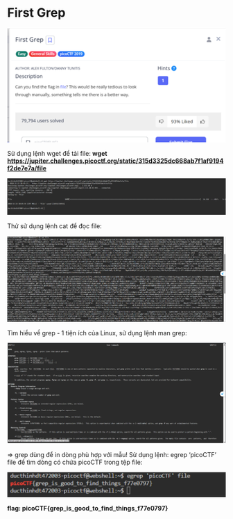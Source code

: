# First Grep
![img](https://github.com/DucThinh47/PicoCTF_Writeups/blob/main/General_Skills/images/image12.png?raw=true)

Sử dụng lệnh wget để tải file: 
**wget https://jupiter.challenges.picoctf.org/static/315d3325dc668ab7f1af9194f2de7e7a/file**

![img](https://github.com/DucThinh47/PicoCTF_Writeups/blob/main/General_Skills/images/image13.png?raw=true)

Thử sử dụng lệnh cat để đọc file:

![img](https://github.com/DucThinh47/PicoCTF_Writeups/blob/main/General_Skills/images/image14.png?raw=true)

Tìm hiểu về grep - 1 tiện ích của Linux, sử dụng lệnh 
man grep:

![img](https://github.com/DucThinh47/PicoCTF_Writeups/blob/main/General_Skills/images/image15.png?raw=true)

=> grep dùng để in dòng phù hợp với mẫu!
Sử dụng lệnh:
egrep ‘picoCTF’ file để tìm dòng có chứa picoCTF trong tệp file: 

![img](https://github.com/DucThinh47/PicoCTF_Writeups/blob/main/General_Skills/images/image16.png?raw=true)

**flag: picoCTF{grep_is_good_to_find_things_f77e0797}**



